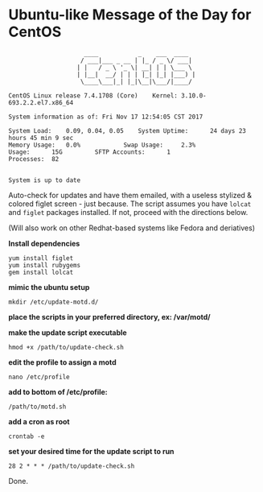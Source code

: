 # Ubuntu-like Message of the Day for CentOS
                         ____           _    ___  ____  
                        / ___|___ _ __ | |_ / _ \/ ___| 
                       | |   / _ \ '_ \| __| | | \___ \ 
                       | |__|  __/ | | | |_| |_| |___) |
                        \____\___|_| |_|\__|\___/|____/ 
     
	CentOS Linux release 7.4.1708 (Core)  	Kernel: 3.10.0-693.2.2.el7.x86_64

	System information as of: Fri Nov 17 12:54:05 CST 2017

	System Load:	0.09, 0.04, 0.05	System Uptime:		24 days 23 hours 45 min 9 sec
	Memory Usage:	0.0%			Swap Usage:		2.3%
	Usage:		15G			SFTP Accounts:		1
	Processes:	82			


	System is up to date



Auto-check for updates and have them emailed, with a useless stylized & colored figlet screen - just because.
The script assumes you have `lolcat` and `figlet` packages installed.  If not, proceed with the directions below.

(Will also work on other Redhat-based systems like Fedora and deriatives)

**Install dependencies**
```
yum install figlet
yum install rubygems
gem install lolcat
```

**mimic the ubuntu setup**
```
mkdir /etc/update-motd.d/
```

**place the scripts in your preferred directory, ex: /var/motd/**

**make the update script executable**
```
hmod +x /path/to/update-check.sh
```

**edit the profile to assign a motd**
```
nano /etc/profile
```

**add to bottom of /etc/profile:**
```
/path/to/motd.sh
```

**add a cron as root**
```
crontab -e
```

**set your desired time for the update script to run**
```
28 2 * * * /path/to/update-check.sh
```

Done.
